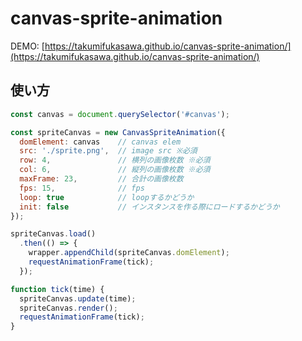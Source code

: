 # canvas-sprite-animation

DEMO: [https://takumifukasawa.github.io/canvas-sprite-animation/](https://takumifukasawa.github.io/canvas-sprite-animation/)

## 使い方

```javascript
const canvas = document.querySelector('#canvas');

const spriteCanvas = new CanvasSpriteAnimation({
  domElement: canvas    // canvas elem
  src: './sprite.png',  // image src ※必須
  row: 4,               // 横列の画像枚数 ※必須
  col: 6,               // 縦列の画像枚数 ※必須
  maxFrame: 23,         // 合計の画像枚数
  fps: 15,              // fps
  loop: true            // loopするかどうか
  init: false           // インスタンスを作る際にロードするかどうか
});

spriteCanvas.load()
  .then(() => {
    wrapper.appendChild(spriteCanvas.domElement);
    requestAnimationFrame(tick);
  });

function tick(time) {
  spriteCanvas.update(time);
  spriteCanvas.render();
  requestAnimationFrame(tick);
}
```



